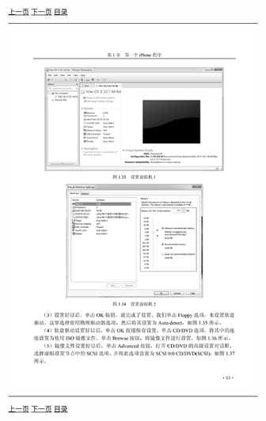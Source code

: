 [上一页](025.md) [下一页](027.md) [目录](../README.md)

***

![026](../images/026.png)

***

[上一页](025.md) [下一页](027.md) [目录](../README.md)